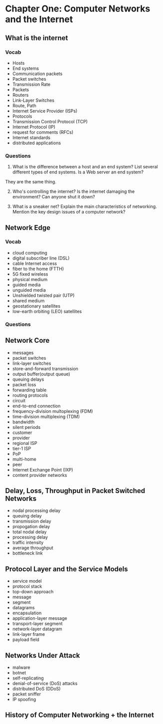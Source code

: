 # Chapter One: Computer Networks and the Internet


## What is the internet

### Vocab
- Hosts
- End systems
- Communication packets
- Packet switches
- Transmission Rate
- Packets
- Routers
- Link-Layer Switches
- Route, Path
- Internet Service Provider (ISPs)
- Protocols
- Transmission Control Protocol (TCP)
- Internet Protocol (IP)
- request for comments (RFCs)
- Internet standards
- distributed applications

### Questions
1. What is the difference between a host and an end system? List several different types of end systems. Is a Web server an end system?

They are the same thing. 

2. Who's controlling the internet? Is the internet damaging the environment? Can anyone shut it down?

3. What is a sneaker net? Explain the main characteristics of networking. Mention the key design issues of a computer network?


## Network Edge

### Vocab
- cloud computing
- digital subscriber line (DSL)
- cable Internet access
- fiber to the home (FTTH)
- 5G fixed wireless
- physical medium
- guided media
- unguided media
- Unshielded twisted pair (UTP)
- shared medium
- geostationary satellites
- low-earth orbiting (LEO) satellites


### Questions



## Network Core
- messages
- packet switches
- link-layer switches
- store-and-forward transmission
- output buffer(output queue)
- queuing delays
- packet loss
- forwarding table
- routing protocols
- circuit
- end-to-end connection
- frequency-division multoplexing (FDM)
- time-division multiplexing (TDM)
- bandwidth
- silent periods
- customer
- provider
- regional ISP
- tier-1 ISP
- PoP
- multi-home
- peer
- Internet Exchange Point (IXP)
- content provider networks


## Delay, Loss, Throughput in Packet Switched Networks
- nodal processing delay
- queuing delay
- transmission delay
- propogation delay
- total nodal delay
- processing delay
- traffic intensity
- average throughput
- bottleneck link


## Protocol Layer and the Service Models
- service model
- protocol stack 
- top-down approach
- message
- segment
- datagrams
- encapsulation
- application-layer message
- transport-layer segment
- network-layer datagram
- link-layer frame
- payload field


## Networks Under Attack
- malware
- botnet
- self-replicating
- denial-of-service (DoS) attacks
- distributed DoS (DDoS)
- packet sniffer
- IP spoofing


## History of Computer Networking + the Internet